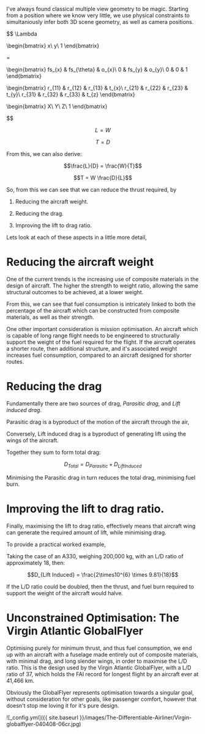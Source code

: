 I've always found classical multiple view geometry to be magic. Starting from a position where we know very little, we use physical constraints to simultaniously infer both 3D scene geometry, as well as camera positions.

$$
\Lambda


\begin{bmatrix} 
x\\
y\\
1
\end{bmatrix}

=

\begin{bmatrix} 
fs_{x} & fs_{\theta} &  o_{x}\\
0 & fs_{y} & o_{y}\\
0 & 0 & 1
\end{bmatrix}


\begin{bmatrix} 
r_{11} & r_{12} & r_{13} & t_{x}\\
r_{21} & r_{22} & r_{23} & t_{y}\\
r_{31} & r_{32} & r_{33} & t_{z}
\end{bmatrix}

\begin{bmatrix} 
X\\
Y\\
Z\\
1
\end{bmatrix}




$$



$$L=W$$

$$T=D$$


From this, we can also derive:

$$\frac{L}{D} = \frac{W}{T}$$


$$T = W \frac{D}{L}$$


So, from this we can see that we can reduce the thrust required, by 

1. Reducing the aircraft weight.

2. Reducing the drag.

3. Improving the lift to drag ratio.


Lets look at each of these aspects in a little more detail,

Reducing the aircraft weight
===============

One of the current trends is the increasing use of composite materials in the design of aircraft. The higher the strength to weight ratio, allowing the same structural outcomes to be achieved, at a lower weight. 

From this, we can see that fuel consumption is intricately linked to both the percentage of the aircraft which can be constructed from composite materials, as well as their strength. 

One other important consideration is mission optimisation. An aircraft which is capable of long range flight needs to be engineered to structurally support the weight of the fuel required for the flight. If the aircraft operates a shorter route, then additional structure, and it's associated weight increases fuel consumption, compared to an aircraft designed for shorter routes.



Reducing the drag
===============
Fundamentally there are two sources of drag, *Parasitic  drag*, and *Lift induced drag*. 

Parasitic drag is a byproduct of the motion of the aircraft through the air,

Conversely, Lift induced drag is a byproduct of generating lift using the wings of the aircraft.

Together they sum to form total drag:

$$D_{Total} = D_{Parasitic } + D_{Lift Induced}$$

Minimising the Parasitic drag in turn reduces the total drag, minimising fuel burn.


Improving the lift to drag ratio.
===============
Finally, maximising the lift to drag ratio, effectively means that aircraft wing can generate the required amount of lift, while minimising drag. 

To provide a practical worked example, 

Taking the case of an A330, weighing 200,000 kg, with an  L/D ratio of approximately 18,  then:

$$D_{Lift Induced}  = \frac{2\times10^{6}  \times 9.81}{18}$$


If the L/D ratio could be doubled, then the thrust, and fuel burn required to support the weight of the aircraft would halve.


Unconstrained Optimisation: The Virgin Atlantic GlobalFlyer
===============

Optimising purely for minimum thrust, and thus fuel consumption, we end up with an aircraft with a fuselage made entirely out of composite materials, with minimal drag, and long slender wings, in order to maximise the L/D ratio. This is the design used by the Virgin Atlantic GlobalFlyer, with a L/D ratio of 37,  which holds the FAI record for longest flight by an aircraft ever at 41,466 km.


Obviously the GlobalFlyer represents optimisation towards a singular goal, without consideration for other goals, like passenger comfort, however that doesn't stop me loving it for it's pure design.


![_config.yml]({{ site.baseurl }}/images/The-Differentiable-Airliner/Virgin-globalflyer-040408-06cr.jpg)